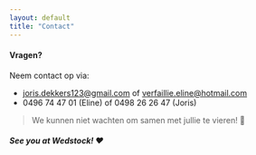 ```yaml
---
layout: default
title: "Contact"
---
```


#### Vragen?
Neem contact op via:
- joris.dekkers123@gmail.com of verfaillie.eline@hotmail.com
- 0496 74 47 01 (Eline) of 0498 26 26 47 (Joris)

> We kunnen niet wachten om samen met jullie te vieren! 🎊
##### See you at Wedstock! ❤️
